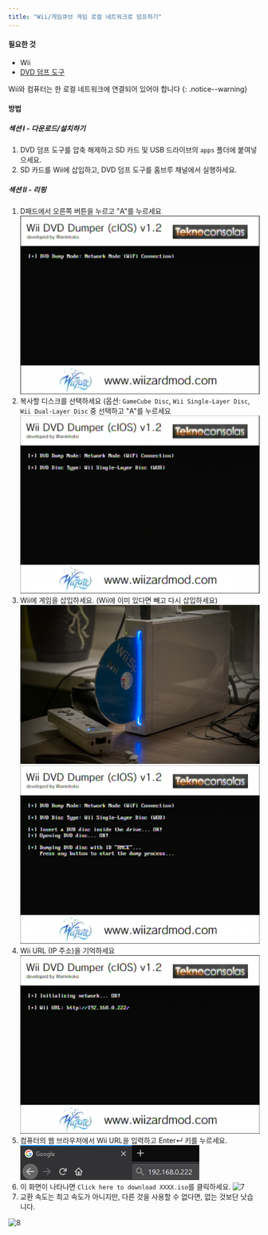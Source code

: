 ```yaml
---
title: "Wii/게임큐브 게임 로컬 네트워크로 덤프하기"
---
```


#### 필요한 것

* Wii
* [DVD 덤프 도구](/assets/files/DVDDumpTool.zip)

Wii와 컴퓨터는 한 로컬 네트워크에 연결되어 있어야 합니다
{: .notice--warning}

#### 방법

##### 섹션 I - 다운로드/설치하기

1. DVD 덤프 도구를 압축 해제하고 SD 카드 및 USB 드라이브의 `apps` 폴더에 붙여넣으세요.
1. SD 카드를 Wii에 삽입하고, DVD 덤프 도구를 홈브루 채널에서 실행하세요.

##### 섹션 II - 리핑

1. D패드에서 오른쪽 버튼을 누르고 "A"를 누르세요 ![2](/images/DumpDiscs_LAN/2.png)
1. 복사할 디스크를 선택하세요 (옵션: `GameCube Disc`, `Wii Single-Layer Disc`, `Wii Dual-Layer Disc` 중 선택하고 "A"를 누르세요 ![3](/images/DumpDiscs_LAN/3.png)
1. Wii에 게임을 삽입하세요. (Wii에 이미 있다면 빼고 다시 삽입하세요) ![게임디스크삽입](/images/DumpDiscs_LAN/insertthedisc.jpg) ![4](/images/DumpDiscs_LAN/4.png)
1. Wii URL (IP 주소)을 기억하세요 ![5](/images/DumpDiscs_LAN/5.png)
1. 컴퓨터의 웹 브라우저에서 Wii URL을 입력하고 Enter↵ 키를 누르세요. ![6](/images/DumpDiscs_LAN/6.png)
1. 이 화면이 나타나면 `Click here to download XXXX.iso`를 클릭하세요. ![7](/images/DumpDiscs_LAN/7.jpg)
1. 교환 속도는 최고 속도가 아니지만, 다른 것을 사용할 수 없다면, 없는 것보단 낫습니다.

![8](/images/DumpDiscs_LAN/8.PNG)
